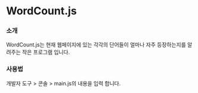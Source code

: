 WordCount.js
=========

### 소개
WordCount.js는 현재 웹페이지에 있는 각각의 단어들이 얼마나 자주 등장하는지를 알려주는 작은 프로그램 입니다. 

### 사용법
개발자 도구 > 콘솔 > main.js의 내용을 입력 합니다. 
